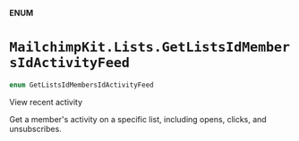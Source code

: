 **ENUM**

# `MailchimpKit.Lists.GetListsIdMembersIdActivityFeed`

```swift
enum GetListsIdMembersIdActivityFeed
```

View recent activity

Get a member's activity on a specific list, including opens, clicks, and unsubscribes.

